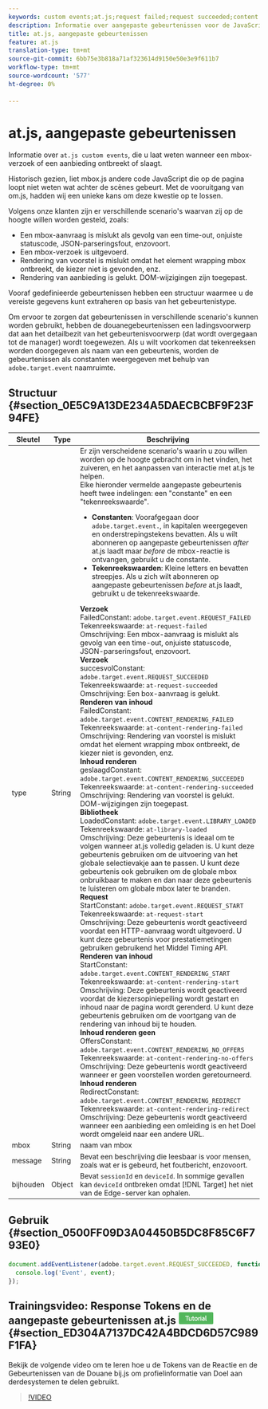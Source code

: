 ```yaml
---
keywords: custom events;at.js;request failed;request succeeded;content rendering failed;content rendering succeeded;library loaded;request start;content rendering start;content rendering no offers;content rendering rediret
description: Informatie over aangepaste gebeurtenissen voor de JavaScript-bibliotheek van Adobe Target at.js.
title: at.js, aangepaste gebeurtenissen
feature: at.js
translation-type: tm+mt
source-git-commit: 6bb75e3b818a71af323614d9150e50e3e9f611b7
workflow-type: tm+mt
source-wordcount: '577'
ht-degree: 0%

---
```



# at.js, aangepaste gebeurtenissen

Informatie over `at.js custom events`, die u laat weten wanneer een mbox- verzoek of een aanbieding ontbreekt of slaagt.

Historisch gezien, liet mbox.js andere code JavaScript die op de pagina loopt niet weten wat achter de scènes gebeurt. Met de vooruitgang van om.js, hadden wij een unieke kans om deze kwestie op te lossen.

Volgens onze klanten zijn er verschillende scenario&#39;s waarvan zij op de hoogte willen worden gesteld, zoals:

* Een mbox-aanvraag is mislukt als gevolg van een time-out, onjuiste statuscode, JSON-parseringsfout, enzovoort.
* Een mbox-verzoek is uitgevoerd.
* Rendering van voorstel is mislukt omdat het element wrapping mbox ontbreekt, de kiezer niet is gevonden, enz.
* Rendering van aanbieding is gelukt. DOM-wijzigingen zijn toegepast.

Vooraf gedefinieerde gebeurtenissen hebben een structuur waarmee u de vereiste gegevens kunt extraheren op basis van het gebeurtenistype.

Om ervoor te zorgen dat gebeurtenissen in verschillende scenario&#39;s kunnen worden gebruikt, hebben de douanegebeurtenissen een ladingsvoorwerp dat aan het detailbezit van het gebeurtenisvoorwerp (dat wordt overgegaan tot de manager) wordt toegewezen. Als u wilt voorkomen dat tekenreeksen worden doorgegeven als naam van een gebeurtenis, worden de gebeurtenissen als constanten weergegeven met behulp van `adobe.target.event` naamruimte.

## Structuur {#section_0E5C9A13DE234A5DAECBCBF9F23F94FE}

| Sleutel | Type | Beschrijving |
|--- |--- |--- |
| type | String | Er zijn verscheidene scenario&#39;s waarin u zou willen worden op de hoogte gebracht om in het vinden, het zuiveren, en het aanpassen van interactie met at.js te helpen.<br>Elke hieronder vermelde aangepaste gebeurtenis heeft twee indelingen: een &quot;constante&quot; en een &quot;tekenreekswaarde&quot;.<ul><li>**Constanten**: Voorafgegaan door  `adobe.target.event.`, in kapitalen weergegeven en onderstrepingstekens bevatten. Als u wilt abonneren op aangepaste gebeurtenissen *after* at.js laadt maar *before* de mbox-reactie is ontvangen, gebruikt u de constante.</li><li>**Tekenreekswaarden**: Kleine letters en bevatten streepjes. Als u zich wilt abonneren op aangepaste gebeurtenissen *before* at.js laadt, gebruikt u de tekenreekswaarde.</li></ul>**Verzoek**<br> FailedConstant:  `adobe.target.event.REQUEST_FAILED`<br>Tekenreekswaarde:  `at-request-failed`<br>Omschrijving: Een mbox-aanvraag is mislukt als gevolg van een time-out, onjuiste statuscode, JSON-parseringsfout, enzovoort.<br>**Verzoek**<br> succesvolConstant:  `adobe.target.event.REQUEST_SUCCEEDED`<br>Tekenreekswaarde:  `at-request-succeeded`<br>Omschrijving: Een box-aanvraag is gelukt.<br>**Renderen van inhoud**<br> FailedConstant:  `adobe.target.event.CONTENT_RENDERING_FAILED`<br>Tekenreekswaarde:  `at-content-rendering-failed`<br>Omschrijving: Rendering van voorstel is mislukt omdat het element wrapping mbox ontbreekt, de kiezer niet is gevonden, enz.<br>**Inhoud renderen**<br> geslaagdConstant:  `adobe.target.event.CONTENT_RENDERING_SUCCEEDED`<br>Tekenreekswaarde:  `at-content-rendering-succeeded`<br>Omschrijving: Rendering van voorstel is gelukt. DOM-wijzigingen zijn toegepast.<br>**Bibliotheek**<br> LoadedConstant:  `adobe.target.event.LIBRARY_LOADED`<br>Tekenreekswaarde:  `at-library-loaded`<br>Omschrijving: Deze gebeurtenis is ideaal om te volgen wanneer at.js volledig geladen is. U kunt deze gebeurtenis gebruiken om de uitvoering van het globale selectievakje aan te passen. U kunt deze gebeurtenis ook gebruiken om de globale mbox onbruikbaar te maken en dan naar deze gebeurtenis te luisteren om globale mbox later te branden.<br>**Request**<br> StartConstant:  `adobe.target.event.REQUEST_START`<br>Tekenreekswaarde:  `at-request-start`<br>Omschrijving: Deze gebeurtenis wordt geactiveerd voordat een HTTP-aanvraag wordt uitgevoerd. U kunt deze gebeurtenis voor prestatiemetingen gebruiken gebruikend het Middel Timing API.<br>**Renderen van inhoud**<br> StartConstant:  `adobe.target.event.CONTENT_RENDERING_START`<br>Tekenreekswaarde:  `at-content-rendering-start`<br>Omschrijving: Deze gebeurtenis wordt geactiveerd voordat de kiezersopiniepeiling wordt gestart en inhoud naar de pagina wordt gerenderd. U kunt deze gebeurtenis gebruiken om de voortgang van de rendering van inhoud bij te houden.<br>**Inhoud renderen geen**<br> OffersConstant:  `adobe.target.event.CONTENT_RENDERING_NO_OFFERS`<br>Tekenreekswaarde:  `at-content-rendering-no-offers`<br>Omschrijving: Deze gebeurtenis wordt geactiveerd wanneer er geen voorstellen worden geretourneerd.<br>**Inhoud renderen**<br> RedirectConstant:  `adobe.target.event.CONTENT_RENDERING_REDIRECT`<br>Tekenreekswaarde:  `at-content-rendering-redirect`<br>Omschrijving: Deze gebeurtenis wordt geactiveerd wanneer een aanbieding een omleiding is en het Doel wordt omgeleid naar een andere URL. |
| mbox | String | naam van mbox |
| message | String | Bevat een beschrijving die leesbaar is voor mensen, zoals wat er is gebeurd, het foutbericht, enzovoort. |
| bijhouden | Object | Bevat `sessionId` en `deviceId`. In sommige gevallen kan `deviceId` ontbreken omdat [!DNL Target] het niet van de Edge-server kan ophalen. |

## Gebruik {#section_0500FF09D3A04450B5DC8F85C6F793E0}

```javascript
document.addEventListener(adobe.target.event.REQUEST_SUCCEEDED, function(event) { 
  console.log('Event', event); 
});
```

## Trainingsvideo: Response Tokens en de aangepaste gebeurtenissen at.js ![Zelfstudie-badge](/help/assets/tutorial.png) {#section_ED304A7137DC42A4BDCD6D57C989F1FA}

Bekijk de volgende video om te leren hoe u de Tokens van de Reactie en de Gebeurtenissen van de Douane bij.js om profielinformatie van Doel aan derdesystemen te delen gebruikt.

>[!VIDEO](https://video.tv.adobe.com/v/23253/)